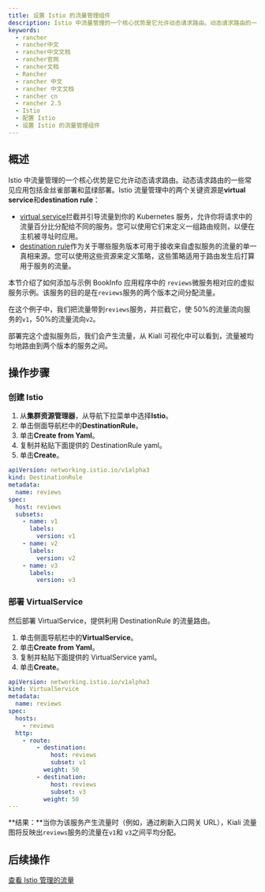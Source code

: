 ```yaml
---
title: 设置 Istio 的流量管理组件
description: Istio 中流量管理的一个核心优势是它允许动态请求路由。动态请求路由的一些常见应用包括金丝雀部署和蓝绿部署。Istio 流量管理中的两个关键资源是virtual service和destination rule。
keywords:
  - rancher
  - rancher中文
  - rancher中文文档
  - rancher官网
  - rancher文档
  - Rancher
  - rancher 中文
  - rancher 中文文档
  - rancher cn
  - rancher 2.5
  - Istio
  - 配置 Istio
  - 设置 Istio 的流量管理组件
---
```


## 概述

Istio 中流量管理的一个核心优势是它允许动态请求路由。动态请求路由的一些常见应用包括金丝雀部署和蓝绿部署。Istio 流量管理中的两个关键资源是**virtual service**和**destination rule**：

- [virtual service](https://istio.io/docs/reference/config/networking/v1alpha3/virtual-service/)拦截并引导流量到你的 Kubernetes 服务，允许你将请求中的流量百分比分配给不同的服务。您可以使用它们来定义一组路由规则，以便在主机被寻址时应用。
- [destination rule](https://istio.io/docs/reference/config/networking/v1alpha3/destination-rule/)作为关于哪些服务版本可用于接收来自虚拟服务的流量的单一真相来源。您可以使用这些资源来定义策略，这些策略适用于路由发生后打算用于服务的流量。

本节介绍了如何添加与示例 BookInfo 应用程序中的 `reviews`微服务相对应的虚拟服务示例。该服务的目的是在`reviews`服务的两个版本之间分配流量。

在这个例子中，我们把流量带到`reviews`服务，并拦截它，使 50%的流量流向服务的`v1`，50%的流量流向`v2`。

部署完这个虚拟服务后，我们会产生流量，从 Kiali 可视化中可以看到，流量被均匀地路由到两个版本的服务之间。

## 操作步骤

### 创建 Istio

1. 从**集群资源管理器**，从导航下拉菜单中选择**Istio**。
1. 单击侧面导航栏中的**DestinationRule**。
1. 单击**Create from Yaml**。
1. 复制并粘贴下面提供的 DestinationRule yaml。
1. 单击**Create**。

```yaml
apiVersion: networking.istio.io/v1alpha3
kind: DestinationRule
metadata:
  name: reviews
spec:
  host: reviews
  subsets:
    - name: v1
      labels:
        version: v1
    - name: v2
      labels:
        version: v2
    - name: v3
      labels:
        version: v3
```

### 部署 VirtualService

然后部署 VirtualService，提供利用 DestinationRule 的流量路由。

1. 单击侧面导航栏中的**VirtualService**。
1. 单击**Create from Yaml**。
1. 复制并粘贴下面提供的 VirtualService yaml。
1. 单击**Create**。

```yaml
apiVersion: networking.istio.io/v1alpha3
kind: VirtualService
metadata:
  name: reviews
spec:
  hosts:
    - reviews
  http:
    - route:
        - destination:
            host: reviews
            subset: v1
          weight: 50
        - destination:
            host: reviews
            subset: v3
          weight: 50
---

```

**结果：**当你为该服务产生流量时（例如，通过刷新入口网关 URL），Kiali 流量图将反映出`reviews`服务的流量在`v1`和 `v3`之间平均分配。

## 后续操作

[查看 Istio 管理的流量](/docs/rancher2/istio/2.5/setup/view-traffic/_index)
